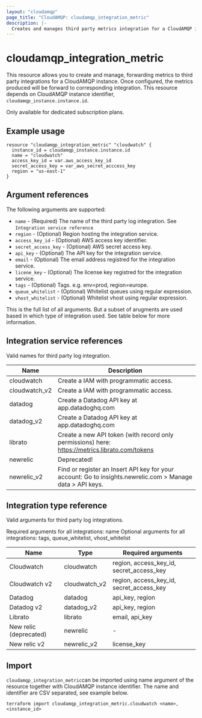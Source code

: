 ```yaml
---
layout: "cloudamqp"
page_title: "CloudAMQP: cloudamqp_integration_metric"
description: |-
  Creates and manages third party metrics integration for a CloudAMQP instance.
---
```


# cloudamqp_integration_metric

This resource allows you to create and manage, forwarding metrics to third party integrations for a CloudAMQP instance. Once configured, the metrics produced will be forward to corresponding integration. This resource depends on CloudAMQP instance identifier, `cloudamqp_instance.instance.id`.

Only available for dedicated subscription plans.

## Example usage

```hcl
resource "cloudamqp_integration_metric" "cloudwatch" {
  instance_id = cloudamqp_instance.instance.id
  name = "cloudwatch"
  access_key_id = var.aws_access_key_id
  secret_access_key = var_aws_secret_acccess_key
  region = "us-east-1"
}
```

## Argument references

The following arguments are supported:

* `name`              - (Required) The name of the third party log integration. See `Integration service reference`
* `region`            - (Optional) Region hosting the integration service.
* `access_key_id`     - (Optional) AWS access key identifier.
* `secret_access_key` - (Optional) AWS secret access key.
* `api_key`           - (Optional) The API key for the integration service.
* `email`             - (Optional) The email address registred for the integration service.
* `licene_key`        - (Optional) The license key registred for the integration service.
* `tags`              - (Optional) Tags. e.g. env=prod, region=europe.
* `queue_whitelist`   - (Optional) Whitelist queues using regular expression.
* `vhost_whitelist`   - (Optional) Whitelist vhost using regular expression.

This is the full list of all arguments. But a subset of arugments are used based in which type of integration used. See table below for more information.

## Integration service references

Valid names for third party log integration.

| Name          | Description |
|---------------|---------------------------------------------------------------|
| cloudwatch    | Create a IAM with programmatic access. |
| cloudwatch_v2 | Create a IAM with programmatic access. |
| datadog       | Create a Datadog API key at app.datadoghq.com |
| datadog_v2    | Create a Datadog API key at app.datadoghq.com
| librato       | Create a new API token (with record only permissions) here: https://metrics.librato.com/tokens |
| newrelic      | Deprecated! |
| newrelic_v2   | Find or register an Insert API key for your account: Go to insights.newrelic.com > Manage data > API keys. |

## Integration type reference

Valid arguments for third party log integrations.

Required arguments for all integrations: name
Optional arguments for all integrations: tags, queue_whitelist, vhost_whitelist

| Name | Type | Required arguments |
| ---- | ---- | ---- |
| Cloudwatch             | cloudwatch     | region, access_key_id, secret_access_key |
| Cloudwatch v2          | cloudwatch_v2  | region, access_key_id, secret_access_key |
| Datadog                | datadog        | api_key, region |
| Datadog v2             | datadog_v2     | api_key, region |
| Librato                | librato        | email, api_key |
| New relic (deprecated) | newrelic       | - |
| New relic v2           | newrelic_v2    | license_key |

## Import
`cloudamqp_integration_metric`can be imported using name argument of the resource together with CloudAMQP instance identifier. The name and identifier are CSV separated, see example below.

`terraform import cloudamqp_integration_metric.cloudwatch <name>,<instance_id>`
